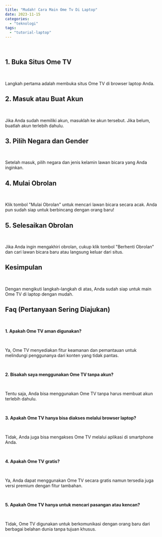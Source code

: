 ```yaml
---
title: "Mudah! Cara Main Ome Tv Di Laptop"
date: 2023-11-15
categories: 
  - "teknologi"
tags: 
  - "tutorial-laptop"
---
```


 

## 1\. Buka Situs Ome TV

 

Langkah pertama adalah membuka situs Ome TV di browser laptop Anda.

## 2\. Masuk atau Buat Akun

 

Jika Anda sudah memiliki akun, masuklah ke akun tersebut. Jika belum, buatlah akun terlebih dahulu.

## 3\. Pilih Negara dan Gender

 

Setelah masuk, pilih negara dan jenis kelamin lawan bicara yang Anda inginkan.

## 4\. Mulai Obrolan

 

Klik tombol "Mulai Obrolan" untuk mencari lawan bicara secara acak. Anda pun sudah siap untuk berbincang dengan orang baru!

## 5\. Selesaikan Obrolan

 

Jika Anda ingin mengakhiri obrolan, cukup klik tombol "Berhenti Obrolan" dan cari lawan bicara baru atau langsung keluar dari situs.

## Kesimpulan

 

Dengan mengikuti langkah-langkah di atas, Anda sudah siap untuk main Ome TV di laptop dengan mudah.

## Faq (Pertanyaan Sering Diajukan)

 

**1\. Apakah Ome TV aman digunakan?**

 

Ya, Ome TV menyediakan fitur keamanan dan pemantauan untuk melindungi penggunanya dari konten yang tidak pantas.

 

**2\. Bisakah saya menggunakan Ome TV tanpa akun?**

 

Tentu saja, Anda bisa menggunakan Ome TV tanpa harus membuat akun terlebih dahulu.

 

**3\. Apakah Ome TV hanya bisa diakses melalui browser laptop?**

 

Tidak, Anda juga bisa mengakses Ome TV melalui aplikasi di smartphone Anda.

 

**4\. Apakah Ome TV gratis?**

 

Ya, Anda dapat menggunakan Ome TV secara gratis namun tersedia juga versi premium dengan fitur tambahan.

 

**5\. Apakah Ome TV hanya untuk mencari pasangan atau kencan?**

 

Tidak, Ome TV digunakan untuk berkomunikasi dengan orang baru dari berbagai belahan dunia tanpa tujuan khusus.
